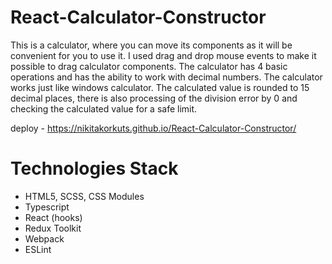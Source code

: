 # React-Calculator-Constructor
This is a calculator, where you can move its components as it will be convenient for you to use it. I used drag and drop mouse events to make it possible to drag calculator components. The calculator has 4 basic operations and has the ability to work with decimal numbers. The calculator works just like windows calculator. The calculated value is rounded to 15 decimal places, there is also processing of the division error by 0 and checking the calculated value for a safe limit.

deploy - https://nikitakorkuts.github.io/React-Calculator-Constructor/

# Technologies Stack

* HTML5, SCSS, CSS Modules
* Typescript
* React (hooks)
* Redux Toolkit
* Webpack
* ESLint
